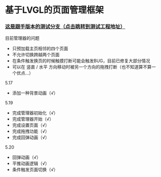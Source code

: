 # 基于LVGL的页面管理框架

### [这是跟手版本的测试分支（点击跳转到测试工程地址）](https://github.com/WiseMCU/lv_codeblocks_win8.3/tree/PageManager_CodeBloacksWin8.3)

目前管理器的问题

- 只预加载主页相邻的四个页面
- 不允许切换跨越两个页面
- 在条件触发换页的时候触摸打断可能会触发BUG，目前已修复大部分情况
- 可以在 竖直 / 水平 方向移动时被另一个方向的拖拽打断（也不知道算不算一个优点...）

5.17

- 添加一种背景动画（√）

5.19

- 完成管理器初始化（√）
- 完成管理器开始（√）
- 完成设置页面（√）
- 完成拖拽功能（√）
- 完成回弹动画（√）

5.20

- 回弹动画（√）
- 平推动画逻辑（√）
- 条件触发页面切换（√）